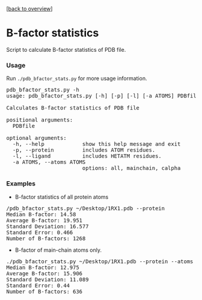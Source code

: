[[back to overview](../../README.md)]

# B-factor statistics


Script to calculate B-factor statistics of PDB file.


### Usage

Run `./pdb_bfactor_stats.py` for more usage information.


<pre>
pdb_bfactor_stats.py -h
usage: pdb_bfactor_stats.py [-h] [-p] [-l] [-a ATOMS] PDBfile

Calculates B-factor statistics of PDB file

positional arguments:
  PDBfile

optional arguments:
  -h, --help            show this help message and exit
  -p, --protein         includes ATOM residues.
  -l, --ligand          includes HETATM residues.
  -a ATOMS, --atoms ATOMS
                        options: all, mainchain, calpha
</pre>


### Examples

- B-factor statistics of all protein atoms

<pre>
/pdb_bfactor_stats.py ~/Desktop/1RX1.pdb --protein
Median B-factor: 14.58
Average B-factor: 19.951
Standard Deviation: 16.577
Standard Error: 0.466
Number of B-factors: 1268
</pre>


- B-factor of main-chain atoms only.
<pre>
./pdb_bfactor_stats.py ~/Desktop/1RX1.pdb --protein --atoms mainchain
Median B-factor: 12.975
Average B-factor: 15.906
Standard Deviation: 11.089
Standard Error: 0.44
Number of B-factors: 636
</pre>